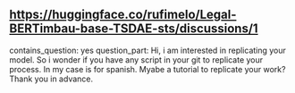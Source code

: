 ## https://huggingface.co/rufimelo/Legal-BERTimbau-base-TSDAE-sts/discussions/1

contains_question: yes
question_part: Hi, i am interested in replicating your model. So i wonder if you have any script in your git to replicate your process. In my case is for spanish. Myabe a tutorial to replicate your work? Thank you in advance.